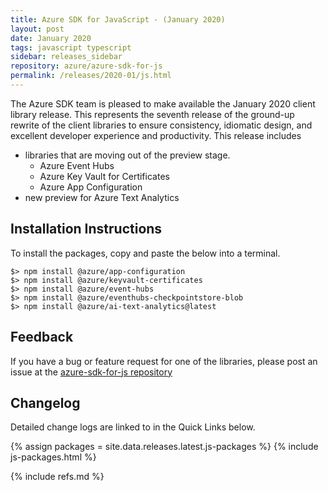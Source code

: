```yaml
---
title: Azure SDK for JavaScript - (January 2020)
layout: post
date: January 2020
tags: javascript typescript
sidebar: releases_sidebar
repository: azure/azure-sdk-for-js
permalink: /releases/2020-01/js.html
---
```


The Azure SDK team is pleased to make available the January 2020 client library release. This represents the seventh release of the ground-up rewrite of the client libraries to ensure consistency, idiomatic design, and excellent developer experience and productivity. This release includes 
- libraries that are moving out of the preview stage.
    - Azure Event Hubs
    - Azure Key Vault for Certificates
    - Azure App Configuration
- new preview for Azure Text Analytics

## Installation Instructions
To install the packages, copy and paste the below into a terminal.

    $> npm install @azure/app-configuration
    $> npm install @azure/keyvault-certificates
    $> npm install @azure/event-hubs
    $> npm install @azure/eventhubs-checkpointstore-blob
    $> npm install @azure/ai-text-analytics@latest

## Feedback
If you have a bug or feature request for one of the libraries, please post an issue at the [azure-sdk-for-js repository](https://github.com/azure/azure-sdk-for-js/issues)

## Changelog
Detailed change logs are linked to in the Quick Links below. 


{% assign packages = site.data.releases.latest.js-packages %}
{% include js-packages.html %}


{% include refs.md %}